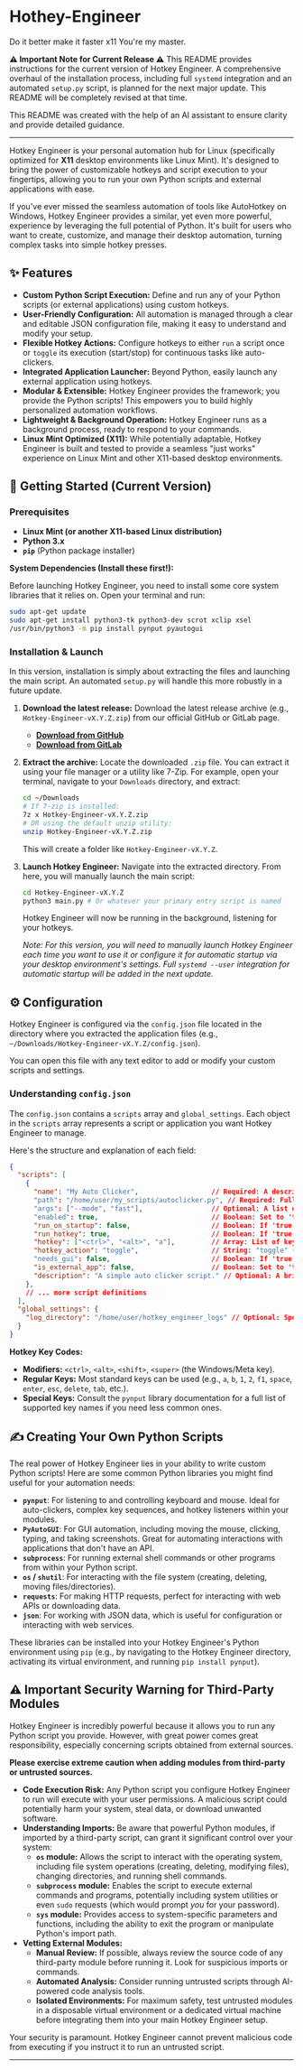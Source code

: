 # Hothey-Engineer
Do it better make it faster x11 You're my master.

**⚠️ Important Note for Current Release ⚠️**
This README provides instructions for the current version of Hotkey Engineer.
A comprehensive overhaul of the installation process, including full `systemd` integration and an automated `setup.py` script, is planned for the next major update. This README will be completely revised at that time.

This README was created with the help of an AI assistant to ensure clarity and provide detailed guidance.

-----

Hotkey Engineer is your personal automation hub for Linux (specifically optimized for **X11** desktop environments like Linux Mint). It's designed to bring the power of customizable hotkeys and script execution to your fingertips, allowing you to run your own Python scripts and external applications with ease.

If you've ever missed the seamless automation of tools like AutoHotkey on Windows, Hotkey Engineer provides a similar, yet even more powerful, experience by leveraging the full potential of Python. It's built for users who want to create, customize, and manage their desktop automation, turning complex tasks into simple hotkey presses.

## ✨ Features

  * **Custom Python Script Execution:** Define and run any of your Python scripts (or external applications) using custom hotkeys.
  * **User-Friendly Configuration:** All automation is managed through a clear and editable JSON configuration file, making it easy to understand and modify your setup.
  * **Flexible Hotkey Actions:** Configure hotkeys to either `run` a script once or `toggle` its execution (start/stop) for continuous tasks like auto-clickers.
  * **Integrated Application Launcher:** Beyond Python, easily launch any external application using hotkeys.
  * **Modular & Extensible:** Hotkey Engineer provides the framework; you provide the Python scripts\! This empowers you to build highly personalized automation workflows.
  * **Lightweight & Background Operation:** Hotkey Engineer runs as a background process, ready to respond to your commands.
  * **Linux Mint Optimized (X11):** While potentially adaptable, Hotkey Engineer is built and tested to provide a seamless "just works" experience on Linux Mint and other X11-based desktop environments.

## 🚀 Getting Started (Current Version)

### Prerequisites

  * **Linux Mint (or another X11-based Linux distribution)**
  * **Python 3.x**
  * **`pip`** (Python package installer)

**System Dependencies (Install these first\!):**

Before launching Hotkey Engineer, you need to install some core system libraries that it relies on. Open your terminal and run:

```bash
sudo apt-get update
sudo apt-get install python3-tk python3-dev scrot xclip xsel
/usr/bin/python3 -m pip install pynput pyautogui
```

### Installation & Launch

In this version, installation is simply about extracting the files and launching the main script. An automated `setup.py` will handle this more robustly in a future update.

1.  **Download the latest release:**
    Download the latest release archive (e.g., `Hotkey-Engineer-vX.Y.Z.zip`) from our official GitHub or GitLab page.

      * **[Download from GitHub](https://github.com/Eniti-Codes/Hothey-Engineer)**
      * **[Download from GitLab]()**

2.  **Extract the archive:**
    Locate the downloaded `.zip` file. You can extract it using your file manager or a utility like 7-Zip.
    For example, open your terminal, navigate to your `Downloads` directory, and extract:

    ```bash
    cd ~/Downloads
    # If 7-zip is installed:
    7z x Hotkey-Engineer-vX.Y.Z.zip
    # OR using the default unzip utility:
    unzip Hotkey-Engineer-vX.Y.Z.zip
    ```

    This will create a folder like `Hotkey-Engineer-vX.Y.Z`.

3.  **Launch Hotkey Engineer:**
    Navigate into the extracted directory. From here, you will manually launch the main script:

    ```bash
    cd Hotkey-Engineer-vX.Y.Z
    python3 main.py # Or whatever your primary entry script is named
    ```

    Hotkey Engineer will now be running in the background, listening for your hotkeys.

    *Note: For this version, you will need to manually launch Hotkey Engineer each time you want to use it or configure it for automatic startup via your desktop environment's settings. Full `systemd --user` integration for automatic startup will be added in the next update.*

## ⚙️ Configuration

Hotkey Engineer is configured via the `config.json` file located in the directory where you extracted the application files (e.g., `~/Downloads/Hotkey-Engineer-vX.Y.Z/config.json`).

You can open this file with any text editor to add or modify your custom scripts and settings.

### Understanding `config.json`

The `config.json` contains a `scripts` array and `global_settings`. Each object in the `scripts` array represents a script or application you want Hotkey Engineer to manage.

Here's the structure and explanation of each field:

```json
{
  "scripts": [
    {
      "name": "My Auto Clicker",                  // Required: A descriptive name for your script.
      "path": "/home/user/my_scripts/autoclicker.py", // Required: Full path to your Python script or external application executable.
      "args": ["--mode", "fast"],                 // Optional: A list of command-line arguments to pass to the script/app.
      "enabled": true,                            // Boolean: Set to 'true' to enable this script, 'false' to disable.
      "run_on_startup": false,                    // Boolean: If 'true', script runs when Hotkey Engineer starts.
      "run_hotkey": true,                         // Boolean: If 'true', hotkey triggers this script.
      "hotkey": ["<ctrl>", "<alt>", "a"],         // Array: List of keys for the hotkey (e.g., ["<ctrl>", "<alt>", "z"]). Modifiers: <ctrl>, <alt>, <shift>, <super> (Windows/Meta key).
      "hotkey_action": "toggle",                  // String: "toggle" (start/stop) or "run" (execute once).
      "needs_gui": false,                         // Boolean: If 'true', Hotkey Engineer will try to ensure a graphical session is available before running (important for some UI apps).
      "is_external_app": false,                   // Boolean: Set to 'true' if 'path' points to a non-Python executable (e.g., `/usr/bin/firefox`). If 'false', Python is assumed.
      "description": "A simple auto clicker script." // Optional: A brief description of what this script does.
    },
    // ... more script definitions
  ],
  "global_settings": {
    "log_directory": "/home/user/hotkey_engineer_logs" // Optional: Specify a custom directory for Hotkey Engineer's logs. Defaults to ~/.local/share/hotkey-engineer/logs.
  }
}
```

**Hotkey Key Codes:**

  * **Modifiers:** `<ctrl>`, `<alt>`, `<shift>`, `<super>` (the Windows/Meta key).
  * **Regular Keys:** Most standard keys can be used (e.g., `a`, `b`, `1`, `2`, `f1`, `space`, `enter`, `esc`, `delete`, `tab`, etc.).
  * **Special Keys:** Consult the `pynput` library documentation for a full list of supported key names if you need less common ones.

## ✍️ Creating Your Own Python Scripts

The real power of Hotkey Engineer lies in your ability to write custom Python scripts\! Here are some common Python libraries you might find useful for your automation needs:

  * **`pynput`**: For listening to and controlling keyboard and mouse. Ideal for auto-clickers, complex key sequences, and hotkey listeners within your modules.
  * **`PyAutoGUI`**: For GUI automation, including moving the mouse, clicking, typing, and taking screenshots. Great for automating interactions with applications that don't have an API.
  * **`subprocess`**: For running external shell commands or other programs from within your Python script.
  * **`os` / `shutil`**: For interacting with the file system (creating, deleting, moving files/directories).
  * **`requests`**: For making HTTP requests, perfect for interacting with web APIs or downloading data.
  * **`json`**: For working with JSON data, which is useful for configuration or interacting with web services.

These libraries can be installed into your Hotkey Engineer's Python environment using `pip` (e.g., by navigating to the Hotkey Engineer directory, activating its virtual environment, and running `pip install pynput`).

## ⚠️ Important Security Warning for Third-Party Modules

Hotkey Engineer is incredibly powerful because it allows you to run any Python script you provide. However, with great power comes great responsibility, especially concerning scripts obtained from external sources.

**Please exercise extreme caution when adding modules from third-party or untrusted sources.**

  * **Code Execution Risk:** Any Python script you configure Hotkey Engineer to run will execute with your user permissions. A malicious script could potentially harm your system, steal data, or download unwanted software.
  * **Understanding Imports:** Be aware that powerful Python modules, if imported by a third-party script, can grant it significant control over your system:
      * **`os` module:** Allows the script to interact with the operating system, including file system operations (creating, deleting, modifying files), changing directories, and running shell commands.
      * **`subprocess` module:** Enables the script to execute external commands and programs, potentially including system utilities or even `sudo` requests (which would prompt *you* for your password).
      * **`sys` module:** Provides access to system-specific parameters and functions, including the ability to exit the program or manipulate Python's import path.
  * **Vetting External Modules:**
      * **Manual Review:** If possible, always review the source code of any third-party module before running it. Look for suspicious imports or commands.
      * **Automated Analysis:** Consider running untrusted scripts through AI-powered code analysis tools.
      * **Isolated Environments:** For maximum safety, test untrusted modules in a disposable virtual environment or a dedicated virtual machine before integrating them into your main Hotkey Engineer setup.

Your security is paramount. Hotkey Engineer cannot prevent malicious code from executing if you instruct it to run an untrusted script.

-----
